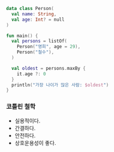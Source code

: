 ```kotlin
data class Person(
  val name: String,
  val age: Int? = null
)

fun main() {
  val persons = listOf(
    Person("영희", age = 29),
    Person("철수"),
  )

  val oldest = persons.maxBy {
    it.age ?: 0
  }
  println("가장 나이가 많은 사람: $oldest")
}
```

### 코틀린 철학
- 실용적이다.
- 간결하다.
- 안전하다.
- 상호운용성이 좋다.
